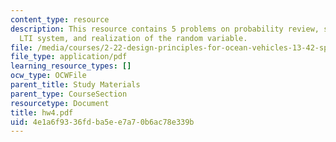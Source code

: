 ```yaml
---
content_type: resource
description: This resource contains 5 problems on probability review, stationary process,
  LTI system, and realization of the random variable.
file: /media/courses/2-22-design-principles-for-ocean-vehicles-13-42-spring-2005/4e1a6f9336fdba5ee7a70b6ac78e339b_hw4.pdf
file_type: application/pdf
learning_resource_types: []
ocw_type: OCWFile
parent_title: Study Materials
parent_type: CourseSection
resourcetype: Document
title: hw4.pdf
uid: 4e1a6f93-36fd-ba5e-e7a7-0b6ac78e339b
---
```


